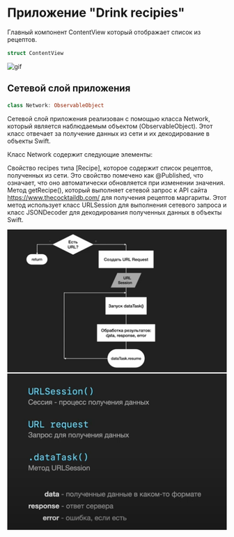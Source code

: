 # Приложение "Drink recipies" #

 Главный компонент ContentView который отображает список из рецептов.

```swift
struct ContentView
```

![gif](Gif/ScreenRecording2024-06-20at1.00.21PM-ezgif.com-video-to-gif-converter.gif)

## Сетевой слой приложения ##
```swift
class Network: ObservableObject
```
Сетевой слой приложения реализован с помощью класса Network, который является наблюдаемым объектом (ObservableObject). Этот класс отвечает за получение данных из сети и их декодирование в объекты Swift.

Класс Network содержит следующие элементы:

Свойство recipes типа [Recipe], которое содержит список рецептов, полученных из сети. Это свойство помечено как @Published, что означает, что оно автоматически обновляется при изменении значения.
Метод getRecipe(), который выполняет сетевой запрос к API сайта https://www.thecocktaildb.com/ для получения рецептов маргариты. Этот метод использует класс URLSession для выполнения сетевого запроса и класс JSONDecoder для декодирования полученных данных в объекты Swift.
 
![netvork lay 1](Gif/b3ed7885-a3fe-49fb-b9e6-0939745a951b.jpeg)
![netvork lay 2](Gif/36cb82ed-eaf4-4367-b297-d024e9ea61fc.jpeg)
 
